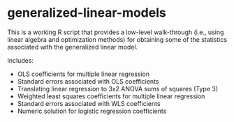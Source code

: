 # generalized-linear-models
This is a working R script that provides a low-level walk-through (i.e., using linear algebra and optimization methods) for obtaining some of the statistics associated with the generalized linear model.

Includes:
  - OLS coefficients for multiple linear regression
  - Standard errors associated with OLS coefficients
  - Translating linear regression to 3x2 ANOVA sums of squares (Type 3)
  - Weighted least squares coefficients for multiple linear regression
  - Standard errors associated with WLS coefficients
  - Numeric solution for logistic regression coefficients
  
  
  
